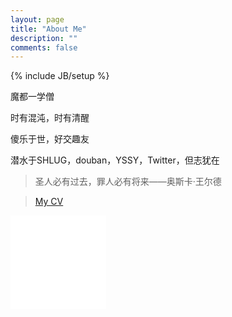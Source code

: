 ```yaml
---
layout: page
title: "About Me"
description: ""
comments: false
---
```

{% include JB/setup %}

魔都一学僧

时有混沌，时有清醒

傻乐于世，好交趣友

潜水于SHLUG，douban，YSSY，Twitter，但志犹在

> 圣人必有过去，罪人必有将来——奥斯卡·王尔德 

> [My CV](WangHao_CV.pdf)

<iframe src="//instagram.com/p/SC1fivEKsn/embed/" width="153" frameborder="0" scrolling="no" allowtransparency="true"></iframe>

